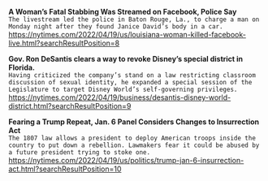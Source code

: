 **A Woman’s Fatal Stabbing Was Streamed on Facebook, Police Say**\
`The livestream led the police in Baton Rouge, La., to charge a man on Monday night after they found Janice David’s body in a car.`\
https://nytimes.com/2022/04/19/us/louisiana-woman-killed-facebook-live.html?searchResultPosition=8

**Gov. Ron DeSantis clears a way to revoke Disney’s special district in Florida.**\
`Having criticized the company’s stand on a law restricting classroom discussion of sexual identity, he expanded a special session of the Legislature to target Disney World’s self-governing privileges.`\
https://nytimes.com/2022/04/19/business/desantis-disney-world-district.html?searchResultPosition=9

**Fearing a Trump Repeat, Jan. 6 Panel Considers Changes to Insurrection Act**\
`The 1807 law allows a president to deploy American troops inside the country to put down a rebellion. Lawmakers fear it could be abused by a future president trying to stoke one.`\
https://nytimes.com/2022/04/19/us/politics/trump-jan-6-insurrection-act.html?searchResultPosition=10

